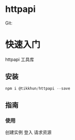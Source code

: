 # httpapi

Git:
# 快速入门
httpapi 工具库
## 安装
```JavaScript
npm i @tikkhun/httpapi --save
```

## 指南
### 使用
创建实例
登入
请求资源





